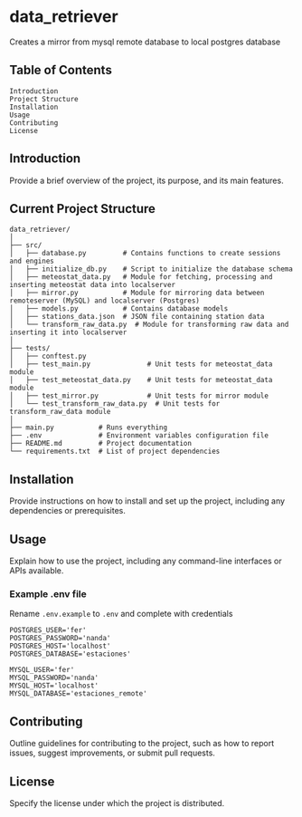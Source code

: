# data_retriever
 Creates a mirror from mysql remote database to local postgres database
 
 ## Table of Contents

    Introduction
    Project Structure
    Installation
    Usage
    Contributing
    License

## Introduction

Provide a brief overview of the project, its purpose, and its main features.

## Current Project Structure

```
data_retriever/
│
├── src/
│   ├── database.py         # Contains functions to create sessions and engines
│   ├── initialize_db.py    # Script to initialize the database schema
│   ├── meteostat_data.py   # Module for fetching, processing and inserting meteostat data into localserver
│   ├── mirror.py           # Module for mirroring data between remoteserver (MySQL) and localserver (Postgres)
│   ├── models.py           # Contains database models
│   ├── stations_data.json  # JSON file containing station data
│   └── transform_raw_data.py  # Module for transforming raw data and inserting it into localserver
│
├── tests/
│   ├── conftest.py    
│   ├── test_main.py              # Unit tests for meteostat_data module
│   ├── test_meteostat_data.py    # Unit tests for meteostat_data module
│   ├── test_mirror.py            # Unit tests for mirror module
│   └── test_transform_raw_data.py  # Unit tests for transform_raw_data module
│
├── main.py           # Runs everything
├── .env              # Environment variables configuration file
├── README.md         # Project documentation
└── requirements.txt  # List of project dependencies
```

## Installation

Provide instructions on how to install and set up the project, including any dependencies or prerequisites.

## Usage

Explain how to use the project, including any command-line interfaces or APIs available.

### Example .env file
Rename `.env.example` to `.env` and complete with credentials
```
POSTGRES_USER='fer'
POSTGRES_PASSWORD='nanda'
POSTGRES_HOST='localhost'
POSTGRES_DATABASE='estaciones'

MYSQL_USER='fer'
MYSQL_PASSWORD='nanda'
MYSQL_HOST='localhost'
MYSQL_DATABASE='estaciones_remote'
```

## Contributing

Outline guidelines for contributing to the project, such as how to report issues, suggest improvements, or submit pull requests.

## License

Specify the license under which the project is distributed.
